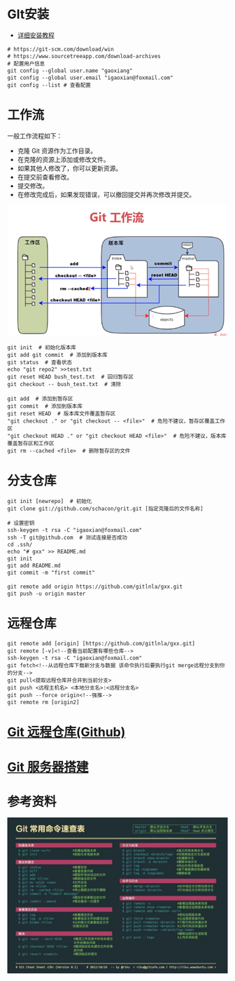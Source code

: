 # GIt安装

- [详细安装教程](https://www.runoob.com/git/git-install-setup.html)

```shell
# https://git-scm.com/download/win
# https://www.sourcetreeapp.com/download-archives
# 配置用户信息
git config --global user.name "gaoxiang"
git config --global user.email "igaoxian@foxmail.com"
git config --list # 查看配置
```

# 工作流

一般工作流程如下：

- 克隆 Git 资源作为工作目录。
- 在克隆的资源上添加或修改文件。
- 如果其他人修改了，你可以更新资源。
- 在提交前查看修改。
- 提交修改。
- 在修改完成后，如果发现错误，可以撤回提交并再次修改并提交。

![Git工作流](\public\image\Git工作流.png)

```shell
git init  # 初始化版本库
git add git commit  # 添加到版本库
git status  # 查看状态
echo "git repo2" >>test.txt
git reset HEAD bush_test.txt  # 回归暂存区
git checkout -- bush_test.txt  # 清除

git add  # 添加到暂存区
git commit  # 添加到版本库
git reset HEAD  # 版本库文件覆盖暂存区
"git checkout ." or "git checkout -- <file>"  # 危险不建议，暂存区覆盖工作区
"git checkout HEAD ." or "git checkout HEAD <file>"  # 危险不建议，版本库覆盖暂存区和工作区
git rm --cached <file>  # 删除暂存区的文件
```

# 分支仓库

```shell
git init [newrepo]  # 初始化
git clone git://github.com/schacon/grit.git [指定克隆后的文件名称]

# 设置密钥
ssh-keygen -t rsa -C "igaoxian@foxmail.com"  
ssh -T git@github.com  # 测试连接是否成功
cd .ssh/
echo "# gxx" >> README.md
git init
git add README.md
git commit -m "first commit"

git remote add origin https://github.com/gitlnla/gxx.git
git push -u origin master
```

# 远程仓库



```shell
git remote add [origin] [https://github.com/gitlnla/gxx.git]
git remote [-v]<!--查看当前配置有哪些仓库-->
ssh-keygen -t rsa -C "igaoxian@foxmail.com"
git fetch<!--从远程仓库下载新分支与数据 该命令执行后要执行git merge远程分支到你的分支-->
git pull<提取远程仓库并合并到当前分支>
git push <远程主机名> <本地分支名>:<远程分支名>
git push --force origin<!--强推-->
git remote rm [origin2]
```

# [Git 远程仓库(Github)](https://www.runoob.com/git/git-remote-repo.html)

# [Git 服务器搭建](https://www.runoob.com/git/git-server.html)

# 参考资料

![收藏](/public/image/git01.jpg)